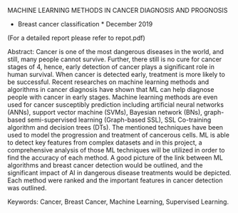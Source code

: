 MACHINE LEARNING METHODS IN CANCER DIAGNOSIS AND PROGNOSIS
* Breast cancer classification *
December 2019

(For a detailed report please refer to repot.pdf)

Abstract: Cancer is one of the most dangerous diseases in the world, and still, many people cannot survive. Further, there still is no cure for cancer stages of 4, hence, early detection of cancer plays a significant role in human survival. When cancer is detected early, treatment is more likely to be successful. Recent researches on machine learning methods and algorithms in cancer diagnosis have shown that ML can help diagnose people with cancer in early stages. Machine learning methods are even used for cancer susceptibly prediction including artificial neural networks (ANNs), support vector machine (SVMs), Bayesian network (BNs), graph-based semi-supervised learning (Graph-based SSL), SSL Co-training algorithm and decision trees (DTs). The mentioned techniques have been used to model the progression and treatment of cancerous cells. ML is able to detect key features from complex datasets and in this project, a comprehensive analysis of those ML techniques will be utilized in order to find the accuracy of each method. A good picture of the link between ML algorithms and breast cancer detection would be outlined, and the significant impact of AI in dangerous disease treatments would be depicted. Each method were ranked and the important features in cancer detection was outlined.

Keywords: Cancer, Breast Cancer, Machine Learning, Supervised Learning.
